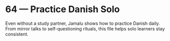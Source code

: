 # 64 — Practice Danish Solo

Even without a study partner, Jamalu shows how to practice Danish daily. From mirror talks to self-questioning rituals, this file helps solo learners stay consistent.